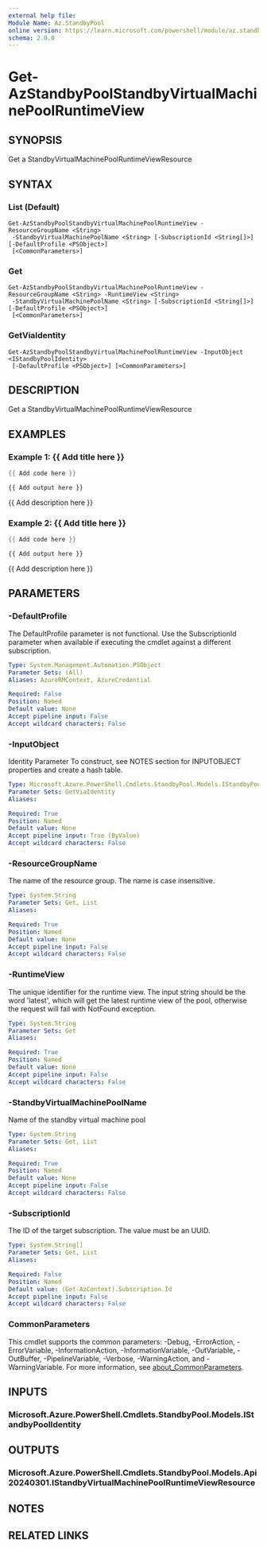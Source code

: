 ```yaml
---
external help file:
Module Name: Az.StandbyPool
online version: https://learn.microsoft.com/powershell/module/az.standbypool/get-azstandbypoolstandbyvirtualmachinepoolruntimeview
schema: 2.0.0
---
```


# Get-AzStandbyPoolStandbyVirtualMachinePoolRuntimeView

## SYNOPSIS
Get a StandbyVirtualMachinePoolRuntimeViewResource

## SYNTAX

### List (Default)
```
Get-AzStandbyPoolStandbyVirtualMachinePoolRuntimeView -ResourceGroupName <String>
 -StandbyVirtualMachinePoolName <String> [-SubscriptionId <String[]>] [-DefaultProfile <PSObject>]
 [<CommonParameters>]
```

### Get
```
Get-AzStandbyPoolStandbyVirtualMachinePoolRuntimeView -ResourceGroupName <String> -RuntimeView <String>
 -StandbyVirtualMachinePoolName <String> [-SubscriptionId <String[]>] [-DefaultProfile <PSObject>]
 [<CommonParameters>]
```

### GetViaIdentity
```
Get-AzStandbyPoolStandbyVirtualMachinePoolRuntimeView -InputObject <IStandbyPoolIdentity>
 [-DefaultProfile <PSObject>] [<CommonParameters>]
```

## DESCRIPTION
Get a StandbyVirtualMachinePoolRuntimeViewResource

## EXAMPLES

### Example 1: {{ Add title here }}
```powershell
{{ Add code here }}
```

```output
{{ Add output here }}
```

{{ Add description here }}

### Example 2: {{ Add title here }}
```powershell
{{ Add code here }}
```

```output
{{ Add output here }}
```

{{ Add description here }}

## PARAMETERS

### -DefaultProfile
The DefaultProfile parameter is not functional.
Use the SubscriptionId parameter when available if executing the cmdlet against a different subscription.

```yaml
Type: System.Management.Automation.PSObject
Parameter Sets: (All)
Aliases: AzureRMContext, AzureCredential

Required: False
Position: Named
Default value: None
Accept pipeline input: False
Accept wildcard characters: False
```

### -InputObject
Identity Parameter
To construct, see NOTES section for INPUTOBJECT properties and create a hash table.

```yaml
Type: Microsoft.Azure.PowerShell.Cmdlets.StandbyPool.Models.IStandbyPoolIdentity
Parameter Sets: GetViaIdentity
Aliases:

Required: True
Position: Named
Default value: None
Accept pipeline input: True (ByValue)
Accept wildcard characters: False
```

### -ResourceGroupName
The name of the resource group.
The name is case insensitive.

```yaml
Type: System.String
Parameter Sets: Get, List
Aliases:

Required: True
Position: Named
Default value: None
Accept pipeline input: False
Accept wildcard characters: False
```

### -RuntimeView
The unique identifier for the runtime view.
The input string should be the word 'latest', which will get the latest runtime view of the pool, otherwise the request will fail with NotFound exception.

```yaml
Type: System.String
Parameter Sets: Get
Aliases:

Required: True
Position: Named
Default value: None
Accept pipeline input: False
Accept wildcard characters: False
```

### -StandbyVirtualMachinePoolName
Name of the standby virtual machine pool

```yaml
Type: System.String
Parameter Sets: Get, List
Aliases:

Required: True
Position: Named
Default value: None
Accept pipeline input: False
Accept wildcard characters: False
```

### -SubscriptionId
The ID of the target subscription.
The value must be an UUID.

```yaml
Type: System.String[]
Parameter Sets: Get, List
Aliases:

Required: False
Position: Named
Default value: (Get-AzContext).Subscription.Id
Accept pipeline input: False
Accept wildcard characters: False
```

### CommonParameters
This cmdlet supports the common parameters: -Debug, -ErrorAction, -ErrorVariable, -InformationAction, -InformationVariable, -OutVariable, -OutBuffer, -PipelineVariable, -Verbose, -WarningAction, and -WarningVariable. For more information, see [about_CommonParameters](http://go.microsoft.com/fwlink/?LinkID=113216).

## INPUTS

### Microsoft.Azure.PowerShell.Cmdlets.StandbyPool.Models.IStandbyPoolIdentity

## OUTPUTS

### Microsoft.Azure.PowerShell.Cmdlets.StandbyPool.Models.Api20240301.IStandbyVirtualMachinePoolRuntimeViewResource

## NOTES

## RELATED LINKS

